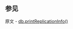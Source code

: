 ## 参见

原文 - [db.printReplicationInfo()]( https://docs.mongodb.com/manual/reference/method/db.printReplicationInfo/ )

